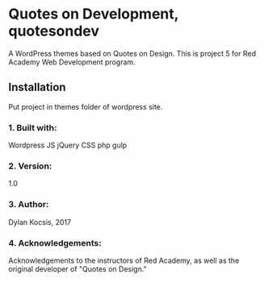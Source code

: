 # Quotes on Development, quotesondev

A WordPress themes based on Quotes on Design. This is project 5 for Red Academy Web Development program.

## Installation

Put project in themes folder of wordpress site. 

### 1. Built with:
Wordpress
JS
jQuery
CSS
php
gulp

### 2. Version:
1.0

### 3. Author:
Dylan Kocsis, 2017

### 4. Acknowledgements:
Acknowledgements to the instructors of Red Academy, as well as the original developer of "Quotes on Design."